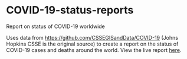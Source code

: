 # COVID-19-status-reports
Report on status of COVID-19 worldwide

Uses data from https://github.com/CSSEGISandData/COVID-19 (Johns Hopkins CSSE is the original source) to create a report on the status of COVID-19 cases and deaths around the world. View the live report [here](https://dhopp1.github.io/COVID-19-status-reports/).